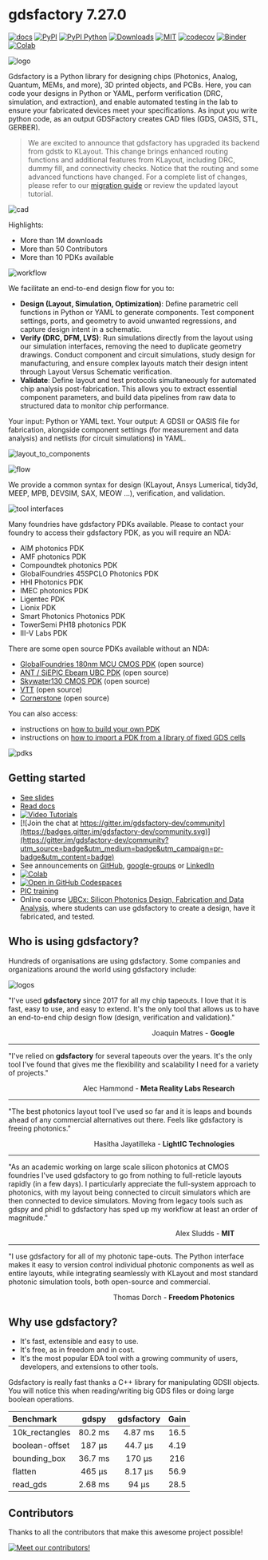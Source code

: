 # gdsfactory 7.27.0

[![docs](https://github.com/gdsfactory/gdsfactory/actions/workflows/pages.yml/badge.svg)](https://gdsfactory.github.io/gdsfactory/)
[![PyPI](https://img.shields.io/pypi/v/gdsfactory)](https://pypi.org/project/gdsfactory/)
[![PyPI Python](https://img.shields.io/pypi/pyversions/gdsfactory.svg)](https://pypi.python.org/pypi/gdsfactory)
[![Downloads](https://static.pepy.tech/badge/gdsfactory)](https://pepy.tech/project/gdsfactory)
[![MIT](https://img.shields.io/github/license/gdsfactory/gdsfactory)](https://choosealicense.com/licenses/mit/)
[![codecov](https://img.shields.io/codecov/c/github/gdsfactory/gdsfactory)](https://codecov.io/gh/gdsfactory/gdsfactory/tree/main/gdsfactory)
[![Binder](https://mybinder.org/badge_logo.svg)](https://mybinder.org/v2/gh/gdsfactory/binder-sandbox/HEAD)
[![Colab](https://colab.research.google.com/assets/colab-badge.svg)](https://colab.research.google.com/github/gdsfactory/gdsfactory-photonics-training)

![logo](https://i.imgur.com/cN1ZWq8.png)


Gdsfactory is a Python library for designing chips (Photonics, Analog, Quantum, MEMs, and more), 3D printed objects, and PCBs.
Here, you can code your designs in Python or YAML, perform verification (DRC, simulation, and extraction), and enable automated testing in the lab to ensure your fabricated devices meet your specifications. As input you write python code, as an output GDSFactory creates CAD files (GDS, OASIS, STL, GERBER).

> We are excited to announce that gdsfactory has upgraded its backend from gdstk to KLayout. This change brings enhanced routing functions and additional features from KLayout, including DRC, dummy fill, and connectivity checks.
> Notice that the routing and some advanced functions have changed. For a complete list of changes, please refer to our [migration guide](https://gdsfactory.github.io/gdsfactory/notebooks/21_migration_guide_7_8.html) or review the updated layout tutorial.


![cad](https://i.imgur.com/TWP80ez.png)

Highlights:

- More than 1M downloads
- More than 50 Contributors
- More than 10 PDKs available

![workflow](https://i.imgur.com/abvxJJw.png)

We facilitate an end-to-end design flow for you to:

- **Design (Layout, Simulation, Optimization)**: Define parametric cell functions in Python or YAML to generate components. Test component settings, ports, and geometry to avoid unwanted regressions, and capture design intent in a schematic.
- **Verify (DRC, DFM, LVS)**: Run simulations directly from the layout using our simulation interfaces, removing the need to duplicate geometry drawings. Conduct component and circuit simulations, study design for manufacturing, and ensure complex layouts match their design intent through Layout Versus Schematic verification.
- **Validate**: Define layout and test protocols simultaneously for automated chip analysis post-fabrication. This allows you to extract essential component parameters, and build data pipelines from raw data to structured data to monitor chip performance.

Your input: Python or YAML text.
Your output: A GDSII or OASIS file for fabrication, alongside component settings (for measurement and data analysis) and netlists (for circuit simulations) in YAML.

![layout_to_components](https://i.imgur.com/S96RSil.png)

![flow](https://i.imgur.com/XbhWJDz.png)

We provide a common syntax for design (KLayout, Ansys Lumerical, tidy3d, MEEP, MPB, DEVSIM, SAX, MEOW ...), verification, and validation.

![tool interfaces](https://i.imgur.com/ef26jbe.png)

Many foundries have gdsfactory PDKs available. Please to contact your foundry to access their gdsfactory PDK, as you will require an NDA:

- AIM photonics PDK
- AMF photonics PDK
- Compoundtek photonics PDK
- GlobalFoundries 45SPCLO Photonics PDK
- HHI Photonics PDK
- IMEC photonics PDK
- Ligentec PDK
- Lionix PDK
- Smart Photonics Photonics PDK
- TowerSemi PH18 photonics PDK
- III-V Labs PDK

There are some open source PDKs available without an NDA:

- [GlobalFoundries 180nm MCU CMOS PDK](https://gdsfactory.github.io/gf180/) (open source)
- [ANT / SiEPIC Ebeam UBC PDK](https://gdsfactory.github.io/ubc) (open source)
- [Skywater130 CMOS PDK](https://gdsfactory.github.io/skywater130) (open source)
- [VTT](https://github.com/gdsfactory/vtt) (open source)
- [Cornerstone](https://github.com/gdsfactory/cspdk) (open source)

You can also access:

- instructions on [how to build your own PDK](https://gdsfactory.github.io/gdsfactory/notebooks/08_pdk.html)
- instructions on [how to import a PDK from a library of fixed GDS cells](https://gdsfactory.github.io/gdsfactory/notebooks/09_pdk_import.html)

![pdks](https://i.imgur.com/7O011v0.png)

## Getting started

- [See slides](https://docs.google.com/presentation/d/1_ZmUxbaHWo_lQP17dlT1FWX-XD8D9w7-FcuEih48d_0/edit#slide=id.g11711f50935_0_5)
- [Read docs](https://gdsfactory.github.io/gdsfactory/)
- [![Video Tutorials](https://img.shields.io/badge/youtube-Video_Tutorials-red.svg?logo=youtube)](https://www.youtube.com/@gdsfactory625/playlists)
- [![Join the chat at https://gitter.im/gdsfactory-dev/community](https://badges.gitter.im/gdsfactory-dev/community.svg)](https://gitter.im/gdsfactory-dev/community?utm_source=badge&utm_medium=badge&utm_campaign=pr-badge&utm_content=badge)
- See announcements on [GitHub](https://github.com/gdsfactory/gdsfactory/discussions/547), [google-groups](https://groups.google.com/g/gdsfactory) or [LinkedIn](https://www.linkedin.com/company/gdsfactory)
- [![Colab](https://colab.research.google.com/assets/colab-badge.svg)](https://colab.research.google.com/github/gdsfactory/gdsfactory-photonics-training)
- [![Open in GitHub Codespaces](https://github.com/codespaces/badge.svg)](https://github.com/codespaces/new?hide_repo_select=true&ref=main&repo=250169028)
- [PIC training](https://gdsfactory.github.io/gdsfactory-photonics-training/)
- Online course [UBCx: Silicon Photonics Design, Fabrication and Data Analysis](https://www.edx.org/learn/engineering/university-of-british-columbia-silicon-photonics-design-fabrication-and-data-ana), where students can use gdsfactory to create a design, have it fabricated, and tested.

## Who is using gdsfactory?

Hundreds of organisations are using gdsfactory. Some companies and organizations around the world using gdsfactory include:

![logos](https://i.imgur.com/IqTUq9S.png)

"I've used **gdsfactory** since 2017 for all my chip tapeouts. I love that it is fast, easy to use, and easy to extend. It's the only tool that allows us to have an end-to-end chip design flow (design, verification and validation)."

<div style="text-align: right; margin-right: 10%;">Joaquin Matres - <strong>Google</strong></div>

---

"I've relied on **gdsfactory** for several tapeouts over the years. It's the only tool I've found that gives me the flexibility and scalability I need for a variety of projects."

<div style="text-align: right; margin-right: 10%;">Alec Hammond - <strong>Meta Reality Labs Research</strong></div>

---

"The best photonics layout tool I've used so far and it is leaps and bounds ahead of any commercial alternatives out there. Feels like gdsfactory is freeing photonics."

<div style="text-align: right; margin-right: 10%;">Hasitha Jayatilleka - <strong>LightIC Technologies</strong></div>

---

"As an academic working on large scale silicon photonics at CMOS foundries I've used gdsfactory to go from nothing to full-reticle layouts rapidly (in a few days). I particularly appreciate the full-system approach to photonics, with my layout being connected to circuit simulators which are then connected to device simulators. Moving from legacy tools such as gdspy and phidl to gdsfactory has sped up my workflow at least an order of magnitude."

<div style="text-align: right; margin-right: 10%;">Alex Sludds - <strong>MIT</strong></div>

---

"I use gdsfactory for all of my photonic tape-outs. The Python interface makes it easy to version control individual photonic components as well as entire layouts, while integrating seamlessly with KLayout and most standard photonic simulation tools, both open-source and commercial.

<div style="text-align: right; margin-right: 10%;">Thomas Dorch - <strong>Freedom Photonics</strong></div>

## Why use gdsfactory?

- It's fast, extensible and easy to use.
- It's free, as in freedom and in cost.
- It's the most popular EDA tool with a growing community of users, developers, and extensions to other tools.

Gdsfactory is really fast thanks a C++ library for manipulating GDSII objects. You will notice this when reading/writing big GDS files or doing large boolean operations.

| Benchmark      |  gdspy  | gdsfactory | Gain |
| :------------- | :-----: | :--------: | :--: |
| 10k_rectangles | 80.2 ms |  4.87 ms   | 16.5 |
| boolean-offset | 187 μs  |  44.7 μs   | 4.19 |
| bounding_box   | 36.7 ms |   170 μs   | 216  |
| flatten        | 465 μs  |  8.17 μs   | 56.9 |
| read_gds       | 2.68 ms |   94 μs    | 28.5 |

## Contributors

Thanks to all the contributors that make this awesome project possible!

[![Meet our contributors!](https://contrib.rocks/image?repo=gdsfactory/gdsfactory)](https://github.com/gdsfactory/gdsfactory/graphs/contributors)

